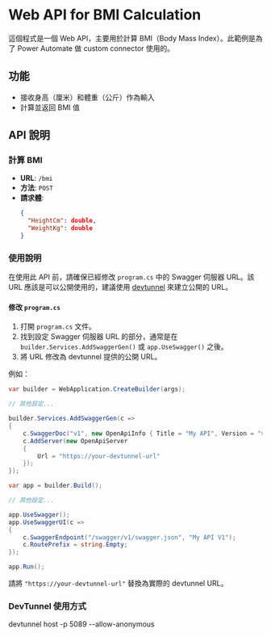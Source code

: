# Web API for BMI Calculation

這個程式是一個 Web API，主要用於計算 BMI（Body Mass Index）。此範例是為了 Power Automate 做 custom connector 使用的。

## 功能

- 接收身高（厘米）和體重（公斤）作為輸入
- 計算並返回 BMI 值

## API 說明

### 計算 BMI

- **URL**: `/bmi`
- **方法**: `POST`
- **請求體**:
  ```json
  {
    "HeightCm": double,
    "WeightKg": double
  }
  ```

### 使用說明

在使用此 API 前，請確保已經修改 `program.cs` 中的 Swagger 伺服器 URL。該 URL 應該是可以公開使用的，建議使用 [devtunnel](https://aka.ms/devtunnel) 來建立公開的 URL。

#### 修改 `program.cs`

1. 打開 `program.cs` 文件。
2. 找到設定 Swagger 伺服器 URL 的部分，通常是在 `builder.Services.AddSwaggerGen()` 或 `app.UseSwagger()` 之後。
3. 將 URL 修改為 devtunnel 提供的公開 URL。

例如：
```csharp
var builder = WebApplication.CreateBuilder(args);

// 其他設定...

builder.Services.AddSwaggerGen(c =>
{
    c.SwaggerDoc("v1", new OpenApiInfo { Title = "My API", Version = "v1" });
    c.AddServer(new OpenApiServer
    {
        Url = "https://your-devtunnel-url"
    });
});

var app = builder.Build();

// 其他設定...

app.UseSwagger();
app.UseSwaggerUI(c =>
{
    c.SwaggerEndpoint("/swagger/v1/swagger.json", "My API V1");
    c.RoutePrefix = string.Empty;
});

app.Run();
```

請將 `"https://your-devtunnel-url"` 替換為實際的 devtunnel URL。

### DevTunnel 使用方式
devtunnel host -p 5089 --allow-anonymous